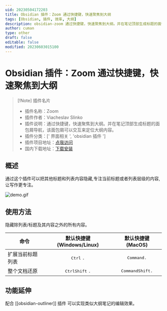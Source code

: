 ```yaml
---
uid: 20230504172203
title: Obsidian 插件：Zoom 通过快捷键，快速聚焦到大纲
tags: [Obsidian, 插件, 效率, 大纲]
description: obsidian-zoom 通过快捷键，快速聚焦到大纲。并在笔记顶部生成标题的面包屑导航，该面包屑可以交互来定位大纲内容。
author: cuman
type: other
draft: false
editable: false
modified: 20230603015100
---
```


# Obsidian 插件：Zoom 通过快捷键，快速聚焦到大纲

> [!Note] 插件名片
> - 插件名称：Zoom
> - 插件作者：Viacheslav Slinko
> - 插件说明：通过快捷键，快速聚焦到大纲。并在笔记顶部生成标题的面包屑导航，该面包屑可以交互来定位大纲内容。
> - 插件分类：[' 界面相关 ', 'obsidian 插件 ']
> - 插件项目地址：[点我访问](https://github.com/vslinko/obsidian-zoom)
> - 国内下载地址：[下载安装](https://pkmer.cn/products/plugin/pluginMarket/?obsidian-zoom)

## 概述

通过这个插件可以把其他标题和列表内容隐藏,专注当前标题或者列表层级的内容,让写作更专注。

![demo.gif](https://cdn.pkmer.cn/images/202305041724055.gif!pkmer)

## 使用方法

隐藏除列表/标题及其内容之外的所有内容。

 | 命令         |           默认快捷键 (Windows/Linux)           |                默认快捷键 (MacOS)                |
 | ------------ |:--------------------------------------------:|:----------------------------------------------:|
 | 扩展当前标题列表       |         <kbd>Ctrl</kbd> <kbd>.</kbd>         |              <kbd>Command</kbd><kbd>.</kbd>   |
 | 整个文档还原 | <kbd>Ctrl</kbd><kbd>Shift</kbd> <kbd>.</kbd> | <kbd>Command</kbd><kbd>Shift</kbd><kbd>.</kbd> |

## 功能延伸

配合 [[obsidian-outliner]] 插件 可以实现类似大纲笔记的编辑效果。
